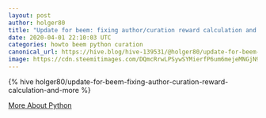 ```yaml
---
layout: post
author: holger80
title: "Update for beem: fixing author/curation reward calculation and more"
date: 2020-04-01 22:10:03 UTC
categories: howto beem python curation
canonical_url: https://hive.blog/hive-139531/@holger80/update-for-beem-fixing-author-curation-reward-calculation-and-more
image: https://cdn.steemitimages.com/DQmcRrwLPSywSYMierfP6um6mejeMNGjN9Rxw7audJqTDgb/beem-logo
---
```

{% hive holger80/update-for-beem-fixing-author-curation-reward-calculation-and-more %}

[More About Python](/python)

